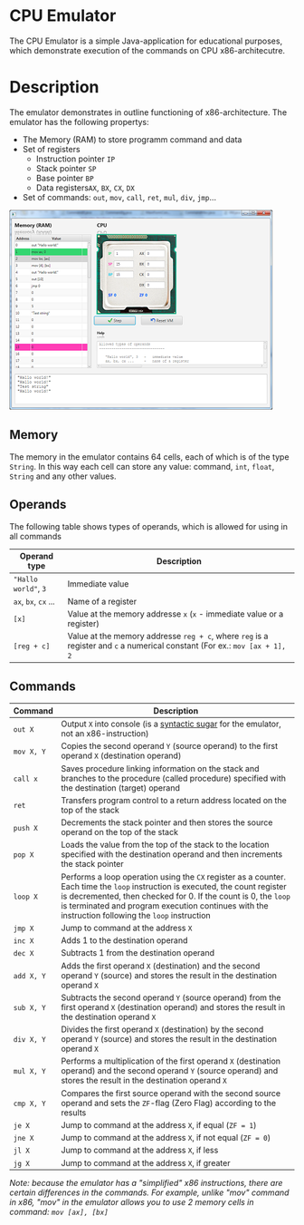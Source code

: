 # CPU Emulator #
The CPU Emulator is a simple Java-application for educational purposes, which demonstrate execution of the commands on CPU x86-architecutre.

# Description #
The emulator demonstrates in outline functioning of x86-architecture. The emulator has the following propertys:
- The Memory (RAM) to store programm command and data
- Set of registers
   - Instruction pointer `IP`
   - Stack pointer `SP`
   - Base pointer `BP`
   - Data registers`AX`, `BX`, `CX`, `DX`
- Set of commands: `out`, `mov`, `call`, `ret`, `mul`, `div`, `jmp`...

![Application screenshot](Screen.png?raw=true "Screenshot")

## Memory ##

The memory in the emulator contains 64 cells, each of which is of the type `String`. In this way each cell can store any value: command, `int`, `float`, `String` and any other values.

## Operands ##

The following table shows types of operands, which is allowed for using in all commands

Operand type             |    Description
-------------------------|----------------------------------------
`"Hallo world"`, `3`     | Immediate value
`ax`, `bx`, `cx` ...     | Name of a register
`[x]`                    | Value at the memory addresse `x` (`x` - immediate value or a register)
`[reg + c]`              | Value at the memory addresse `reg + c`, where `reg` is a register and `c` a numerical constant (For ex.: `mov [ax + 1], 2`

## Commands ##

Command       | Description
------------- | ---------------------------------------------------------------------------------------------------------
`out X`       | Output `X` into console (is a [syntactic sugar](https://en.wikipedia.org/wiki/Syntactic_sugar) for the emulator, not an x86-instruction)
`mov X, Y`    | Copies the second operand `Y` (source operand) to the first operand `X` (destination operand)
`call x`      | Saves procedure linking information on the stack and branches to the procedure (called procedure) specified with the destination (target) operand
`ret`         | Transfers program control to a return address located on the top of the stack
`push X`      | Decrements the stack pointer and then stores the source operand on the top of the stack
`pop X`       | Loads the value from the top of the stack to the location specified with the destination operand and then increments the stack pointer
`loop X`      | Performs a loop operation using the `CX` register as a counter. Each time the `loop` instruction is executed, the count register is decremented, then checked for 0. If the count is 0, the `loop` is terminated and program execution continues with the instruction following the `loop` instruction
`jmp Х`       | Jump to command at the address `X`
`inc X`       | Adds 1 to the destination operand
`dec X`       | Subtracts 1 from the destination operand
`add X, Y`    | Adds the first operand `X` (destination) and the second operand `Y` (source) and stores the result in the destination operand `X`
`sub X, Y`    | Subtracts the second operand `Y` (source operand) from the first operand `X` (destination operand) and stores the result in the destination operand `X`
`div X, Y`    | Divides the first operand `X` (destination) by the second operand `Y` (source) and stores the result in the destination operand `X`
`mul X, Y`    | Performs a multiplication of the first operand `X` (destination operand) and the second operand `Y` (source operand) and stores the result in the destination operand `X`
`cmp Х, Y`    | Compares the first source operand with the second source operand and sets the `ZF`-flag (Zero Flag) according to the results
`je Х`        | Jump to command at the address `X`, if equal (`ZF = 1`)
`jne Х`       | Jump to command at the address `X`, if not equal (`ZF = 0`)
`jl X`        | Jump to command at the address `X`, if less
`jg X`        | Jump to command at the address `X`, if greater

*Note: because the emulator has a "simplified" x86 instructions, there are certain differences in the commands. For example, unlike "mov" command in x86, "mov" in the emulator allows you to use 2 memory cells in command: `mov [ax], [bx]`*
